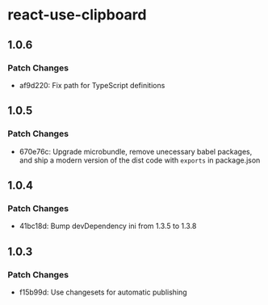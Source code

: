 # react-use-clipboard

## 1.0.6

### Patch Changes

- af9d220: Fix path for TypeScript definitions

## 1.0.5

### Patch Changes

- 670e76c: Upgrade microbundle, remove unecessary babel packages, and ship a modern version of the dist code with `exports` in package.json

## 1.0.4

### Patch Changes

- 41bc18d: Bump devDependency ini from 1.3.5 to 1.3.8

## 1.0.3

### Patch Changes

- f15b99d: Use changesets for automatic publishing
